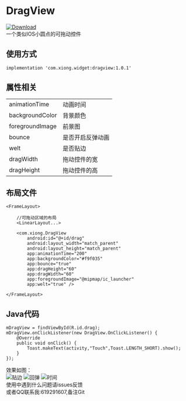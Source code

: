 # DragView
[ ![Download](https://api.bintray.com/packages/xiong955/maven/dragview/images/download.svg) ](https://bintray.com/xiong955/maven/dragview/_latestVersion)
<br>
一个类似IOS小圆点的可拖动控件

## 使用方式
    implementation 'com.xiong.widget:dragview:1.0.1'

## 属性相关
<table>
    <tr>
        <td>animationTime</td>
        <td>动画时间</td>
    </tr>
     <tr>
        <td>backgroundColor</td>
        <td>背景颜色</td>
    </tr>
     <tr>
        <td>foregroundImage</td>
        <td>前景图</td>
    </tr>
     <tr>
        <td>bounce</td>
        <td>是否开启反弹动画</td>
    </tr>
     <tr>
        <td>welt</td>
        <td>是否贴边</td>
    </tr>
     <tr>
        <td>dragWidth</td>
        <td>拖动控件的宽</td>
    </tr>
     <tr>
        <td>dragHeight</td>
        <td>拖动控件的高</td>
    </tr>
</table>

## 布局文件

    <FrameLayout>

        //可拖动区域的布局
        <LinearLayout...>

        <com.xiong.DragView
            android:id="@+id/drag"
            android:layout_width="match_parent"
            android:layout_height="match_parent"
            app:animationTime="200"
            app:backgroundColor="#f9f035"
            app:bounce="true"
            app:dragHeight="60"
            app:dragWidth="60"
            app:foregroundImage="@mipmap/ic_launcher"
            app:welt="true" />

    </FrameLayout>

## Java代码

    mDragView = findViewById(R.id.drag);
    mDragView.onClickListener(new DragView.OnClickListener() {
        @Override
        public void onClick() {
            Toast.makeText(activity,"Touch",Toast.LENGTH_SHORT).show();
        }
    });


效果如图：
<br>
![贴边](https://github.com/xiong955/DragView/blob/master/gif/1.gif)
![回弹](https://github.com/xiong955/DragView/blob/master/gif/2.gif)
![时间](https://github.com/xiong955/DragView/blob/master/gif/3.gif)
<br>
使用中遇到什么问题请issues反馈<br>
或者QQ联系我:619291607,备注Git